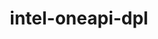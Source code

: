 ---
title: "intel-oneapi-dpl"
layout: cache
categories: [package, develop-2024-12-29]
meta: {"versions": ["2022.7.1"], "compilers": ["oneapi@=2024.2.1"], "oss": ["ubuntu22.04"], "platforms": ["linux"], "targets": ["x86_64_v3"], "stacks": ["e4s-oneapi", "root"], "num_specs": 1, "num_specs_by_stack": {"root": 1, "e4s-oneapi": 1}}
spec_details: [{"hash": "gnw44vx4ntc7pb652qhdb45nkgur7jkb", "compiler": "oneapi@=2024.2.1", "versions": ["2022.7.1"], "os": "ubuntu22.04", "platform": "linux", "target": "x86_64_v3", "variants": ["build_system=generic", "+envmods"], "stacks": ["root", "e4s-oneapi"], "size": "-", "tarball": "https://binaries.spack.io/develop-2024-12-29/build_cache/linux-ubuntu22.04-x86_64_v3/oneapi-2024.2.1/intel-oneapi-dpl-2022.7.1/linux-ubuntu22.04-x86_64_v3-oneapi-2024.2.1-intel-oneapi-dpl-2022.7.1-gnw44vx4ntc7pb652qhdb45nkgur7jkb.spack"}]
---